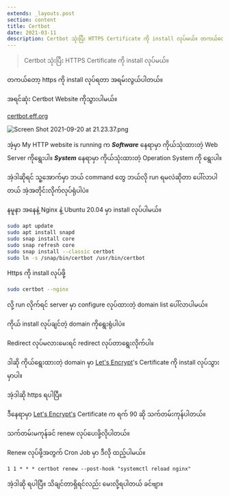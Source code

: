 ```yaml
---
extends: _layouts.post
section: content
title: Certbot
date: 2021-03-11
description: Certbot သုံးပြီး HTTPS Certificate ကို install လုပ်မယ်။ တကယ်တော့ https ကို install လုပ်ရတာ အရမ်းလွယ်ပါတယ်။
---
```


> Certbot သုံးပြီး HTTPS Certificate ကို install လုပ်မယ်။

တကယ်တော့ https ကို install လုပ်ရတာ အရမ်းလွယ်ပါတယ်။

အရင်ဆုံး Certbot Website ကိုသွားပါမယ်။

[certbot.eff.org](https://certbot.eff.org/)

![Screen Shot 2021-09-20 at 21.23.37.png](https://cdn.hashnode.com/res/hashnode/image/upload/v1632149639971/QAQJJwUuO.png)


အဲ့မှာ My HTTP website is running က _**Software**_ နေရာမှာ ကိုယ်သုံးထားတဲ့ Web Server ကိုရွေးပါ။ _**System**_ နေရာမှာ ကိုယ်သုံးထားတဲ့ Operation System ကို ရွေးပါ။

အဲ့ဒါဆိုရင် သူ့အောက်မှာ ဘယ် command တွေ ဘယ်လို run ရမလဲဆိုတာ ပေါ်လာပါတယ် အဲ့အတိုင်းလိုက်လုပ်ရုံပါပဲ။

နမူနာ အနေနဲ့ Nginx နဲ့ Ubuntu 20.04 မှာ install လုပ်ပါမယ်။

```bash
sudo apt update
sudo apt install snapd
sudo snap install core
sudo snap refresh core
sudo snap install --classic certbot
sudo ln -s /snap/bin/certbot /usr/bin/certbot
```

Https ကို install လုပ်ဖို့

```bash
sudo certbot --nginx
```

လို့ run လိုက်ရင် server မှာ configure လုပ်ထားတဲ့ domain list ပေါ်လာပါမယ်။

ကိုယ် install လုပ်ချင်တဲ့ domain ကိုရွေးရုံပါပဲ။

Redirect လုပ်မလားမေးရင် redirect လုပ်တာရွေးလိုက်ပါ။

ဒါဆို ကိုယ်ရွေးထားတဲ့ domain မှာ [Let's Encrypt](https://letsencrypt.org/)'s Certificate ကို install လုပ်သွားမှာပါ။

အဲ့ဒါဆို https ရပါပြီ။

ဒီနေရာမှာ [Let's Encrypt's](https://letsencrypt.org/) Certificate က ရက် 90 ဆို သက်တမ်းကုန်ပါတယ်။

သက်တမ်းမကုန်ခင် renew လုပ်ပေးဖို့လိုပါတယ်။

Renew လုပ်ဖို့အတွက် Cron Job မှာ ဒီလို ထည့်ပါမယ်။

```
1 1 * * * certbot renew --post-hook "systemctl reload nginx"
```

အဲ့ဒါဆို ရပါပြီ။ သိချင်တာရှိရင်လည်း မေးလို့ရပါတယ် ခင်ဗျာ။

